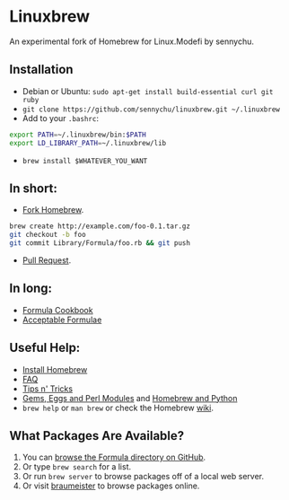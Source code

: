 Linuxbrew
=========
An experimental fork of Homebrew for Linux.Modefi by sennychu.

Installation
------------

* Debian or Ubuntu: `sudo apt-get install build-essential curl git ruby`
* `git clone https://github.com/sennychu/linuxbrew.git ~/.linuxbrew`
* Add to your `.bashrc`:

 ```sh
 export PATH=~/.linuxbrew/bin:$PATH
 export LD_LIBRARY_PATH=~/.linuxbrew/lib
 ```

* `brew install $WHATEVER_YOU_WANT`

In short:
---------
* [Fork Homebrew](https://github.com/mxcl/homebrew/fork).

 ```sh
 brew create http://example.com/foo-0.1.tar.gz
 git checkout -b foo
 git commit Library/Formula/foo.rb && git push
 ```
 
* [Pull Request](https://github.com/mxcl/homebrew/pulls).

In long:
--------
* [Formula Cookbook](https://github.com/mxcl/homebrew/wiki/Formula-Cookbook)
* [Acceptable Formulae](https://github.com/mxcl/homebrew/wiki/Acceptable-Formulae)

Useful Help:
------------
* [Install Homebrew](https://github.com/mxcl/homebrew/wiki/Installation)
* [FAQ](https://github.com/mxcl/homebrew/wiki/FAQ)
* [Tips n' Tricks](https://github.com/mxcl/homebrew/wiki/Tips-N%27-Tricks)
* [Gems, Eggs and Perl Modules](https://github.com/mxcl/homebrew/wiki/Gems%2C-Eggs-and-Perl-Modules) and [Homebrew and Python](https://github.com/mxcl/homebrew/wiki/Homebrew-and-Python)
* `brew help` or `man brew` or check the Homebrew [wiki](https://github.com/mxcl/homebrew/wiki).

What Packages Are Available?
----------------------------
1. You can [browse the Formula directory on GitHub](https://github.com/Homebrew/linuxbrew/tree/linuxbrew/Library/Formula).
2. Or type `brew search` for a list.
3. Or run `brew server` to browse packages off of a local web server.
4. Or visit [braumeister](http://braumeister.org) to browse packages online.
